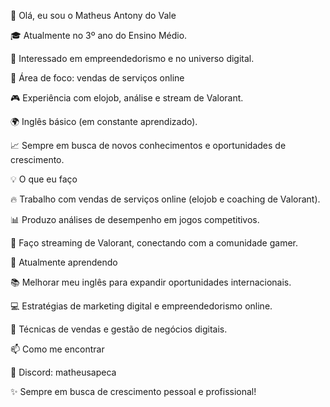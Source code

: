 👋 Olá, eu sou o Matheus Antony do Vale

🎓 Atualmente no 3º ano do Ensino Médio.

🚀 Interessado em empreendedorismo e no universo digital.

🎯 Área de foco: vendas de serviços online

🎮 Experiência com elojob, análise e stream de Valorant.

🌍 Inglês básico (em constante aprendizado).

📈 Sempre em busca de novos conhecimentos e oportunidades de crescimento.

💡 O que eu faço

🔥 Trabalho com vendas de serviços online (elojob e coaching de Valorant).

📊 Produzo análises de desempenho em jogos competitivos.

🎥 Faço streaming de Valorant, conectando com a comunidade gamer.

🌱 Atualmente aprendendo

📚 Melhorar meu inglês para expandir oportunidades internacionais.

💻 Estratégias de marketing digital e empreendedorismo online.

🎯 Técnicas de vendas e gestão de negócios digitais.

📫 Como me encontrar

💬 Discord: matheusapeca

✨ Sempre em busca de crescimento pessoal e profissional!
